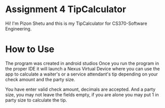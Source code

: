 ﻿# Assignment 4 TipCalculator

Hi! I'm Pizon Shetu and this is my TipCalculator for CS370-Software Engineering.


# How to Use

The program was created in android studios Once you run the program in the proper IDE it will launch a Nexus Virtual Device where you can use the app to calculate a waiter's or a service attendant's tip depending on your check amount and the party size.

You have enter valid check amount, decimals are accepted. And a party size, you may not leave the fields empty, if you are alone you may put 1 in party size to calculate the tip. 


